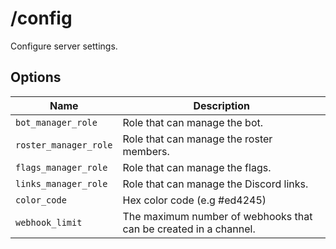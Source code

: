 # /config

Configure server settings.

## Options

| Name | Description |
|------|-------------|
| `bot_manager_role` | Role that can manage the bot. |
| `roster_manager_role` | Role that can manage the roster members. |
| `flags_manager_role` | Role that can manage the flags. |
| `links_manager_role` | Role that can manage the Discord links. |
| `color_code` | Hex color code (e.g #ed4245) |
| `webhook_limit` | The maximum number of webhooks that can be created in a channel. |

